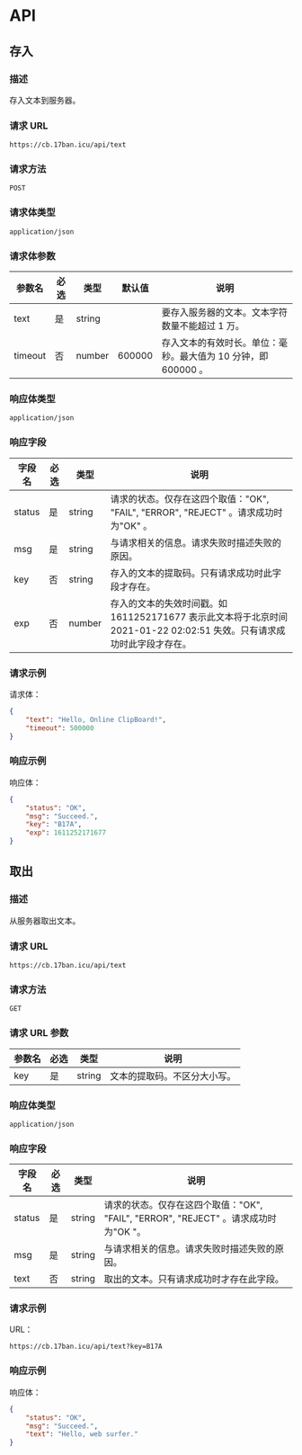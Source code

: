 # API

## 存入

### 描述

存入文本到服务器。

### 请求 URL

`https://cb.17ban.icu/api/text`

### 请求方法

`POST`

### 请求体类型

`application/json`

### 请求体参数

| 参数名  | 必选 | 类型   | 默认值 | 说明                                                         |
| ------- | ---- | ------ | ------ | ------------------------------------------------------------ |
| text    | 是   | string |        | 要存入服务器的文本。文本字符数量不能超过 1 万。              |
| timeout | 否   | number | 600000 | 存入文本的有效时长。单位：毫秒。最大值为 10 分钟，即 600000 。 |

### 响应体类型

`application/json`

### 响应字段

| 字段名 | 必选 | 类型   | 说明                                                         |
| ------ | ---- | ------ | ------------------------------------------------------------ |
| status | 是   | string | 请求的状态。仅存在这四个取值："OK", "FAIL", "ERROR", "REJECT" 。请求成功时为"OK" 。 |
| msg    | 是   | string | 与请求相关的信息。请求失败时描述失败的原因。                 |
| key    | 否   | string | 存入的文本的提取码。只有请求成功时此字段才存在。             |
| exp    | 否   | number | 存入的文本的失效时间戳。如 1611252171677 表示此文本将于北京时间 2021-01-22 02:02:51 失效。只有请求成功时此字段才存在。 |

### 请求示例

请求体：

```json
{
	"text": "Hello, Online ClipBoard!",
	"timeout": 500000
}
```

### 响应示例

响应体：

```json
{
	"status": "OK",
	"msg": "Succeed.",
	"key": "B17A",
	"exp": 1611252171677
}
```



## 取出

### 描述

从服务器取出文本。

### 请求 URL

`https://cb.17ban.icu/api/text`

### 请求方法

`GET`

### 请求 URL 参数

| 参数名 | 必选 | 类型   | 说明                         |
| ------ | ---- | ------ | ---------------------------- |
| key    | 是   | string | 文本的提取码。不区分大小写。 |

### 响应体类型

`application/json`

### 响应字段

| 字段名 | 必选 | 类型   | 说明                                                         |
| ------ | ---- | ------ | ------------------------------------------------------------ |
| status | 是   | string | 请求的状态。仅存在这四个取值："OK", "FAIL", "ERROR", "REJECT" 。请求成功时为"OK "。 |
| msg    | 是   | string | 与请求相关的信息。请求失败时描述失败的原因。                 |
| text   | 否   | string | 取出的文本。只有请求成功时才存在此字段。                     |

### 请求示例

URL：

```
https://cb.17ban.icu/api/text?key=B17A
```

### 响应示例

响应体：

```json
{
	"status": "OK",
	"msg": "Succeed.",
	"text": "Hello, web surfer."
}
```

